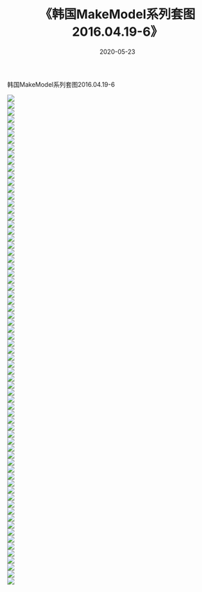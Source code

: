 ﻿---
layout: post
title:  《韩国MakeModel系列套图2016.04.19-6》
date:   2020-05-23
img: http://imgx.orgx.ga/漏D/网络美图/2020/韩国MakeModel系列套图2016.04.19-6/000.jpg
categories: [美女, 清纯, 唯美]
---

韩国MakeModel系列套图2016.04.19-6

  ![](http://imgx.orgx.ga/漏D/网络美图/2020/韩国MakeModel系列套图2016.04.19-6/001.jpg) <br> ![](http://imgx.orgx.ga/漏D/网络美图/2020/韩国MakeModel系列套图2016.04.19-6/002.jpg) <br> ![](http://imgx.orgx.ga/漏D/网络美图/2020/韩国MakeModel系列套图2016.04.19-6/003.jpg) <br> ![](http://imgx.orgx.ga/漏D/网络美图/2020/韩国MakeModel系列套图2016.04.19-6/004.jpg) <br> ![](http://imgx.orgx.ga/漏D/网络美图/2020/韩国MakeModel系列套图2016.04.19-6/005.jpg) <br> ![](http://imgx.orgx.ga/漏D/网络美图/2020/韩国MakeModel系列套图2016.04.19-6/006.jpg) <br> ![](http://imgx.orgx.ga/漏D/网络美图/2020/韩国MakeModel系列套图2016.04.19-6/007.jpg) <br> ![](http://imgx.orgx.ga/漏D/网络美图/2020/韩国MakeModel系列套图2016.04.19-6/008.jpg) <br> ![](http://imgx.orgx.ga/漏D/网络美图/2020/韩国MakeModel系列套图2016.04.19-6/009.jpg) <br> ![](http://imgx.orgx.ga/漏D/网络美图/2020/韩国MakeModel系列套图2016.04.19-6/010.jpg) <br> ![](http://imgx.orgx.ga/漏D/网络美图/2020/韩国MakeModel系列套图2016.04.19-6/011.jpg) <br> ![](http://imgx.orgx.ga/漏D/网络美图/2020/韩国MakeModel系列套图2016.04.19-6/012.jpg) <br> ![](http://imgx.orgx.ga/漏D/网络美图/2020/韩国MakeModel系列套图2016.04.19-6/013.jpg) <br> ![](http://imgx.orgx.ga/漏D/网络美图/2020/韩国MakeModel系列套图2016.04.19-6/014.jpg) <br> ![](http://imgx.orgx.ga/漏D/网络美图/2020/韩国MakeModel系列套图2016.04.19-6/015.jpg) <br> ![](http://imgx.orgx.ga/漏D/网络美图/2020/韩国MakeModel系列套图2016.04.19-6/016.jpg) <br> ![](http://imgx.orgx.ga/漏D/网络美图/2020/韩国MakeModel系列套图2016.04.19-6/017.jpg) <br> ![](http://imgx.orgx.ga/漏D/网络美图/2020/韩国MakeModel系列套图2016.04.19-6/018.jpg) <br> ![](http://imgx.orgx.ga/漏D/网络美图/2020/韩国MakeModel系列套图2016.04.19-6/019.jpg) <br> ![](http://imgx.orgx.ga/漏D/网络美图/2020/韩国MakeModel系列套图2016.04.19-6/020.jpg) <br> ![](http://imgx.orgx.ga/漏D/网络美图/2020/韩国MakeModel系列套图2016.04.19-6/021.jpg) <br> ![](http://imgx.orgx.ga/漏D/网络美图/2020/韩国MakeModel系列套图2016.04.19-6/022.jpg) <br> ![](http://imgx.orgx.ga/漏D/网络美图/2020/韩国MakeModel系列套图2016.04.19-6/023.jpg) <br> ![](http://imgx.orgx.ga/漏D/网络美图/2020/韩国MakeModel系列套图2016.04.19-6/024.jpg) <br> ![](http://imgx.orgx.ga/漏D/网络美图/2020/韩国MakeModel系列套图2016.04.19-6/025.jpg) <br> ![](http://imgx.orgx.ga/漏D/网络美图/2020/韩国MakeModel系列套图2016.04.19-6/026.jpg) <br> ![](http://imgx.orgx.ga/漏D/网络美图/2020/韩国MakeModel系列套图2016.04.19-6/027.jpg) <br> ![](http://imgx.orgx.ga/漏D/网络美图/2020/韩国MakeModel系列套图2016.04.19-6/028.jpg) <br> ![](http://imgx.orgx.ga/漏D/网络美图/2020/韩国MakeModel系列套图2016.04.19-6/029.jpg) <br> ![](http://imgx.orgx.ga/漏D/网络美图/2020/韩国MakeModel系列套图2016.04.19-6/030.jpg) <br> ![](http://imgx.orgx.ga/漏D/网络美图/2020/韩国MakeModel系列套图2016.04.19-6/031.jpg) <br> ![](http://imgx.orgx.ga/漏D/网络美图/2020/韩国MakeModel系列套图2016.04.19-6/032.jpg) <br> ![](http://imgx.orgx.ga/漏D/网络美图/2020/韩国MakeModel系列套图2016.04.19-6/033.jpg) <br> ![](http://imgx.orgx.ga/漏D/网络美图/2020/韩国MakeModel系列套图2016.04.19-6/034.jpg) <br> ![](http://imgx.orgx.ga/漏D/网络美图/2020/韩国MakeModel系列套图2016.04.19-6/035.jpg) <br> ![](http://imgx.orgx.ga/漏D/网络美图/2020/韩国MakeModel系列套图2016.04.19-6/036.jpg) <br> ![](http://imgx.orgx.ga/漏D/网络美图/2020/韩国MakeModel系列套图2016.04.19-6/037.jpg) <br> ![](http://imgx.orgx.ga/漏D/网络美图/2020/韩国MakeModel系列套图2016.04.19-6/038.jpg) <br> ![](http://imgx.orgx.ga/漏D/网络美图/2020/韩国MakeModel系列套图2016.04.19-6/039.jpg) <br> ![](http://imgx.orgx.ga/漏D/网络美图/2020/韩国MakeModel系列套图2016.04.19-6/040.jpg) <br> ![](http://imgx.orgx.ga/漏D/网络美图/2020/韩国MakeModel系列套图2016.04.19-6/041.jpg) <br> ![](http://imgx.orgx.ga/漏D/网络美图/2020/韩国MakeModel系列套图2016.04.19-6/042.jpg) <br> ![](http://imgx.orgx.ga/漏D/网络美图/2020/韩国MakeModel系列套图2016.04.19-6/043.jpg) <br> ![](http://imgx.orgx.ga/漏D/网络美图/2020/韩国MakeModel系列套图2016.04.19-6/044.jpg) <br> ![](http://imgx.orgx.ga/漏D/网络美图/2020/韩国MakeModel系列套图2016.04.19-6/045.jpg) <br> ![](http://imgx.orgx.ga/漏D/网络美图/2020/韩国MakeModel系列套图2016.04.19-6/046.jpg) <br> ![](http://imgx.orgx.ga/漏D/网络美图/2020/韩国MakeModel系列套图2016.04.19-6/047.jpg) <br> ![](http://imgx.orgx.ga/漏D/网络美图/2020/韩国MakeModel系列套图2016.04.19-6/048.jpg) <br> ![](http://imgx.orgx.ga/漏D/网络美图/2020/韩国MakeModel系列套图2016.04.19-6/049.jpg) <br> ![](http://imgx.orgx.ga/漏D/网络美图/2020/韩国MakeModel系列套图2016.04.19-6/050.jpg) <br> ![](http://imgx.orgx.ga/漏D/网络美图/2020/韩国MakeModel系列套图2016.04.19-6/051.jpg) <br> ![](http://imgx.orgx.ga/漏D/网络美图/2020/韩国MakeModel系列套图2016.04.19-6/052.jpg) <br> ![](http://imgx.orgx.ga/漏D/网络美图/2020/韩国MakeModel系列套图2016.04.19-6/053.jpg) <br> ![](http://imgx.orgx.ga/漏D/网络美图/2020/韩国MakeModel系列套图2016.04.19-6/054.jpg) <br> ![](http://imgx.orgx.ga/漏D/网络美图/2020/韩国MakeModel系列套图2016.04.19-6/055.jpg) <br> ![](http://imgx.orgx.ga/漏D/网络美图/2020/韩国MakeModel系列套图2016.04.19-6/056.jpg) <br> ![](http://imgx.orgx.ga/漏D/网络美图/2020/韩国MakeModel系列套图2016.04.19-6/057.jpg) <br> ![](http://imgx.orgx.ga/漏D/网络美图/2020/韩国MakeModel系列套图2016.04.19-6/058.jpg) <br> ![](http://imgx.orgx.ga/漏D/网络美图/2020/韩国MakeModel系列套图2016.04.19-6/059.jpg) <br> ![](http://imgx.orgx.ga/漏D/网络美图/2020/韩国MakeModel系列套图2016.04.19-6/060.jpg) <br> ![](http://imgx.orgx.ga/漏D/网络美图/2020/韩国MakeModel系列套图2016.04.19-6/061.jpg) <br> ![](http://imgx.orgx.ga/漏D/网络美图/2020/韩国MakeModel系列套图2016.04.19-6/062.jpg) <br> ![](http://imgx.orgx.ga/漏D/网络美图/2020/韩国MakeModel系列套图2016.04.19-6/063.jpg) <br> ![](http://imgx.orgx.ga/漏D/网络美图/2020/韩国MakeModel系列套图2016.04.19-6/064.jpg) <br> ![](http://imgx.orgx.ga/漏D/网络美图/2020/韩国MakeModel系列套图2016.04.19-6/065.jpg) <br> ![](http://imgx.orgx.ga/漏D/网络美图/2020/韩国MakeModel系列套图2016.04.19-6/066.jpg) <br> ![](http://imgx.orgx.ga/漏D/网络美图/2020/韩国MakeModel系列套图2016.04.19-6/067.jpg) <br> ![](http://imgx.orgx.ga/漏D/网络美图/2020/韩国MakeModel系列套图2016.04.19-6/068.jpg) <br> ![](http://imgx.orgx.ga/漏D/网络美图/2020/韩国MakeModel系列套图2016.04.19-6/069.jpg) <br> ![](http://imgx.orgx.ga/漏D/网络美图/2020/韩国MakeModel系列套图2016.04.19-6/070.jpg) <br>